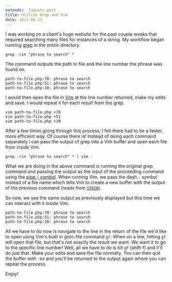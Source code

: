 ```yaml
---
extends: _layouts.post
title: Utilize Grep and Vim
date: 2011-06-13
---
```

I was working on a client's huge website for the past couple weeks that required searching many files for instances of a string. My workflow began running [grep](https://wikipedia.org/wiki/Grep) in the entire directory.

```
grep -rin "phrase to search" *
```

The command outputs the path to file and the line number the phrase was found on.

```
path-to-file.php:78: phrase to search
path-to-file.php:51: phrase to search
path-to-file.php:10: phrase to search
```

I would then open the file in [Vim](https://wikipedia.org/wiki/Vim_(text_editor)) at the line number returned, make my edits and save. I would repeat it for each result from the grep.

```
vim path-to-file.php +78
vim path-to-file.php +51
vim path-to-file.php +10
```

After a few times going through this process, I felt there had to be a faster, more efficient way. Of course there is! Instead of doing each command separately I can pass the output of grep into a Vim buffer and open each file from inside Vim.

```
grep -rin "phrase to search" * | vim -
```

What we are doing in the above command is running the original grep command and passing the output as the input of the proceeding command using the [pipe `|` symbol](https://wikipedia.org/wiki/Vertical_bar#Pipe). When running Vim, we pass the dash `-` symbol instead of a file name which tells Vim to create a new buffer with the output of the previous command (reads from [`STDIN`](https://wikipedia.org/wiki/Stdin)).

So now, we see the same output as previously displayed but this time we can interact with it inside Vim.

```
path-to-file.php:78: phrase to search
path-to-file.php:51: phrase to search
path-to-file.php:10: phrase to search
```

All we have to do now is navigate to the line in the return of the file we'd like to open using Vim's built in goto-file command `gf`. When on a line, hitting `gf` will open that file, but that's not exactly the result we want. We want it to go to the specific line number! Well, all we have to do is hit `gF` (shift-f) and it'll do just that. Make your edits and save the file normally. You can then quit the buffer with `:bd` and you'll be returned to the output again where you can repeat the process.

Enjoy!